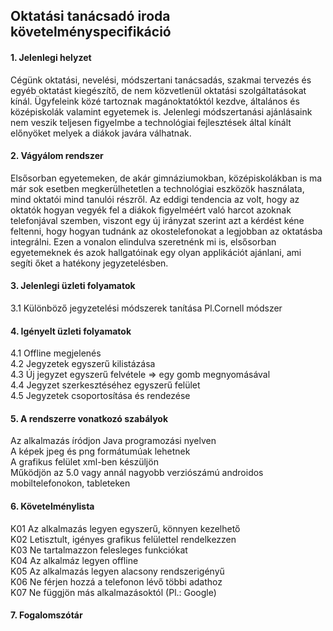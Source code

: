 Oktatási tanácsadó iroda követelményspecifikáció
------------------------------------------------

#### 1. Jelenlegi helyzet
Cégünk oktatási, nevelési, módszertani tanácsadás, szakmai tervezés és egyéb oktatást kiegészítő, de nem közvetlenül oktatási szolgáltatásokat kínál. Ügyfeleink közé tartoznak
magánoktatóktól kezdve, általános és középiskolák valamint egyetemek is. Jelenlegi módszertanási ajánlásaink nem veszik teljesen figyelmbe a technológiai fejlesztések által
kínált előnyöket melyek a diákok javára válhatnak.

#### 2. Vágyálom rendszer
Elsősorban egyetemeken, de akár gimnáziumokban, középiskolákban is ma már sok esetben megkerülhetetlen a technológiai eszközök használata, mind oktatói mind tanulói részről.
Az eddigi tendencia az volt, hogy az oktatók hogyan vegyék fel a diákok figyelméért való harcot azoknak telefonjával szemben, viszont egy új irányzat szerint azt a kérdést kéne
feltenni, hogy hogyan tudnánk az okostelefonokat a legjobban az oktatásba integrálni. Ezen a vonalon elindulva szeretnénk mi is, elsősorban egyetemeknek és azok hallgatóinak
egy olyan applikációt ajánlani, ami segíti őket a hatékony jegyzetelésben. 

#### 3. Jelenlegi üzleti folyamatok
3.1 Különböző jegyzetelési módszerek tanítása Pl.Cornell módszer
     
#### 4. Igényelt üzleti folyamatok
4.1 Offline megjelenés  
4.2 Jegyzetek egyszerű kilistázása  
4.3 Új jegyzet egyszerű felvétele => egy gomb megnyomásával  
4.4 Jegyzet szerkesztéséhez egyszerű felület  
4.5 Jegyzetek csoportosítása és rendezése

#### 5. A rendszerre vonatkozó szabályok
Az alkalmazás íródjon Java programozási nyelven  
A képek jpeg és png formátumúak lehetnek  
A grafikus felület xml-ben készüljön  
Működjön az 5.0 vagy annál nagyobb verziószámú androidos mobiltelefonokon, tableteken

#### 6. Követelménylista
K01 Az alkalmazás legyen egyszerű, könnyen kezelhető  
K02 Letisztult, igényes grafikus felülettel rendelkezzen  
K03 Ne tartalmazzon felesleges funkciókat   
K04 Az alkalmáz legyen offline  
K05 Az alkalmazás legyen alacsony rendszerigényű  
K06 Ne férjen hozzá a telefonon lévő többi adathoz  
K07 Ne függjön más alkalmazásoktól (Pl.: Google)

#### 7. Fogalomszótár
